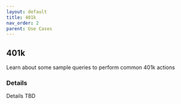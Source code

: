 ```yaml
---
layout: default
title: 401k
nav_order: 2
parent: Use Cases
---
```


## 401k

Learn about some sample queries to perform common 401k actions


### Details

Details TBD